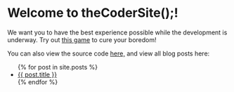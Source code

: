 # Welcome to theCoderSite();!
We want you to have the best experience possible while the development is underway. Try out [this game](https://www.scholastic.com/kids/games/webgames/coderdojo-nanonauts/) to cure your boredom!

You can also view the source code [here,](https://github.com/jojomoore2007/thecodersite/) and view all blog posts here:

<ul>
  {% for post in site.posts %}
    <li>
      <a href="{{ post.url }}">{{ post.title }}</a>
    </li>
  {% endfor %}
</ul>
